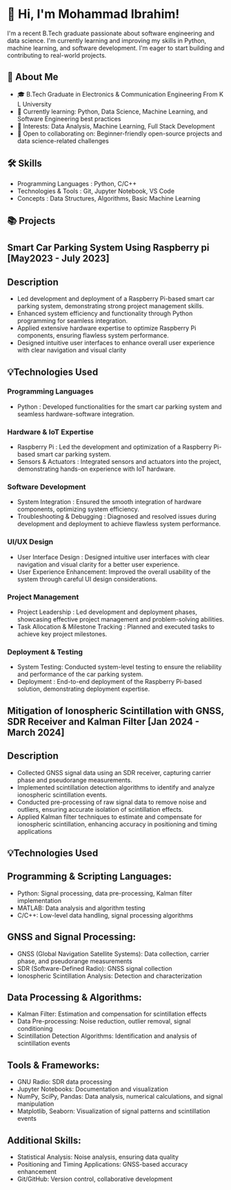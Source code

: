 # 👋 Hi, I'm Mohammad Ibrahim!

I'm a recent B.Tech graduate passionate about software engineering and data science. I'm currently learning and improving my skills in Python, machine learning, and software development. I'm eager to start building and contributing to real-world projects.

## 🚀 About Me
 - 🎓 B.Tech Graduate in Electronics & Communication Engineering From K L University
 - 🌱 Currently learning: Python, Data Science, Machine Learning, and Software Engineering best practices
- 👀 Interests: Data Analysis, Machine Learning, Full Stack Development
- 🤔 Open to collaborating on: Beginner-friendly open-source projects and data science-related challenges

## 🛠️ Skills
- Programming Languages : Python, C/C++
- Technologies & Tools : Git, Jupyter Notebook, VS Code
- Concepts : Data Structures, Algorithms, Basic Machine Learning

## 📚 Projects
## Smart Car Parking System Using Raspberry pi        [May2023 - July 2023] 
## Description
   - Led development and deployment of a Raspberry Pi-based smart car parking system, demonstrating strong project management skills. 
 - Enhanced system efficiency and functionality through Python programming for seamless integration. 
 - Applied extensive hardware expertise to optimize Raspberry Pi components, ensuring flawless system performance. 
 - Designed intuitive user interfaces to enhance overall user experience with clear navigation and visual clarity
   
  ## 💡Technologies Used

### Programming Languages
- Python : Developed functionalities for the smart car parking system and seamless hardware-software integration.

### Hardware & IoT Expertise
- Raspberry Pi : Led the development and optimization of a Raspberry Pi-based smart car parking system.
- Sensors & Actuators : Integrated sensors and actuators into the project, demonstrating hands-on experience with IoT hardware.

### Software Development
- System Integration : Ensured the smooth integration of hardware components, optimizing system efficiency.
- Troubleshooting & Debugging : Diagnosed and resolved issues during development and deployment to achieve flawless system performance.

### UI/UX Design
- User Interface Design : Designed intuitive user interfaces with clear navigation and visual clarity for a better user experience.
- User Experience Enhancement: Improved the overall usability of the system through careful UI design considerations.

### Project Management
- Project Leadership : Led development and deployment phases, showcasing effective project management and problem-solving abilities.
- Task Allocation & Milestone Tracking : Planned and executed tasks to achieve key project milestones.

### Deployment & Testing
- System Testing: Conducted system-level testing to ensure the reliability and performance of the car parking system.
- Deployment : End-to-end deployment of the Raspberry Pi-based solution, demonstrating deployment expertise.



## Mitigation of Ionospheric Scintillation with GNSS, SDR Receiver and Kalman Filter  [Jan 2024 - March 2024]
## Description
   - Collected GNSS signal data using an SDR receiver, capturing carrier phase and pseudorange measurements. 
   - Implemented scintillation detection algorithms to identify and analyze ionospheric scintillation events. 
   - Conducted pre-processing of raw signal data to remove noise and outliers, ensuring accurate isolation of scintillation effects. 
  - Applied Kalman filter techniques to estimate and compensate for ionospheric scintillation, enhancing accuracy in positioning and timing applications

## 💡Technologies Used

## Programming & Scripting Languages:
  - Python: Signal processing, data pre-processing, Kalman filter implementation
  - MATLAB: Data analysis and algorithm testing
  - C/C++: Low-level data handling, signal processing algorithms

## GNSS and Signal Processing:
  - GNSS (Global Navigation Satellite Systems): Data collection, carrier phase, and pseudorange measurements
  - SDR (Software-Defined Radio): GNSS signal collection
  - Ionospheric Scintillation Analysis: Detection and characterization

## Data Processing & Algorithms:
  - Kalman Filter: Estimation and compensation for scintillation effects
  - Data Pre-processing: Noise reduction, outlier removal, signal conditioning
  - Scintillation Detection Algorithms: Identification and analysis of scintillation events

## Tools & Frameworks:
  - GNU Radio: SDR data processing
  - Jupyter Notebooks: Documentation and visualization
  - NumPy, SciPy, Pandas: Data analysis, numerical calculations, and signal manipulation
  - Matplotlib, Seaborn: Visualization of signal patterns and scintillation events

## Additional Skills:
  - Statistical Analysis: Noise analysis, ensuring data quality
  - Positioning and Timing Applications: GNSS-based accuracy enhancement
  - Git/GitHub: Version control, collaborative development





